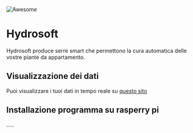 ![Awesome](https://img.shields.io/website?url=http%3A%2F%2Fwww.hydrosoft.altervista.org%2F)
# Hydrosoft
Hydrosoft produce serre smart che permettono la cura automatica delle vostre piante da appartamento.  
## Visualizzazione dei dati
Puoi visualizzare i tuoi dati in tempo reale su [questo sito](http://www.hydrosoft.altervista.org/)
## Installazione programma su rasperry pi
.....
